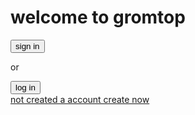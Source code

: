 <h1>welcome to gromtop</h1>
<button>sign in</button>
<p>or</p>
<button>log in</button>
<br>
<a href=https.//YouTube.com>not created a account create now</a>

